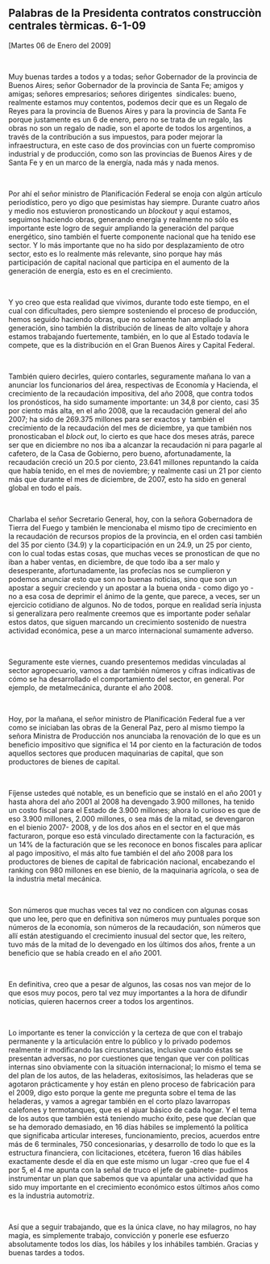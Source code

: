 Palabras de la Presidenta contratos construcciòn centrales tèrmicas. 6-1-09
---------------------------------------------------------------------------

[Martes 06 de Enero del 2009]

 

Muy buenas tardes a todos y a todas; señor Gobernador de la provincia de
Buenos Aires; señor Gobernador de la provincia de Santa Fe; amigos y
amigas; señores empresarios; señores dirigentes  sindicales: bueno,
realmente estamos muy contentos, podemos decir que es un Regalo de Reyes
para la provincia de Buenos Aires y para la provincia de Santa Fe porque
justamente es un 6 de enero, pero no se trata de un regalo, las obras no
son un regalo de nadie, son el aporte de todos los argentinos, a través
de la contribución a sus impuestos, para poder mejorar la
infraestructura, en este caso de dos provincias con un fuerte compromiso
industrial y de producción, como son las provincias de Buenos Aires y de
Santa Fe y en un marco de la energía, nada más y nada menos.

 

Por ahí el señor ministro de Planificación Federal se enoja con algún
artículo periodístico, pero yo digo que pesimistas hay siempre. Durante
cuatro años y medio nos estuvieron pronosticando un *blockout* y aquí
estamos, seguimos haciendo obras, generando energía y realmente no sólo
es importante este logro de seguir ampliando la generación del parque
energético, sino también el fuerte componente nacional que ha tenido ese
sector. Y lo más importante que no ha sido por desplazamiento de otro
sector, esto es lo realmente más relevante, sino porque hay más
participación de capital nacional que participa en el aumento de la
generación de energía, esto es en el crecimiento.

 

Y yo creo que esta realidad que vivimos, durante todo este tiempo, en el
cual con dificultades, pero siempre sosteniendo el proceso de
producción, hemos seguido haciendo obras, que no solamente han ampliado
la generación, sino también la distribución de líneas de alto voltaje y
ahora estamos trabajando fuertemente, también, en lo que al Estado
todavía le compete, que es la distribución en el Gran Buenos Aires y
Capital Federal.

 

También quiero decirles, quiero contarles, seguramente mañana lo van a
anunciar los funcionarios del área, respectivas de Economía y Hacienda,
el crecimiento de la recaudación impositiva, del año 2008, que contra
todos los pronósticos, ha sido sumamente importante: un 34,8 por ciento,
casi 35 por ciento más alta, en el año 2008, que la recaudación general
del año 2007; ha sido de 269.375 millones para ser exactos y  también el
crecimiento de la recaudación del mes de diciembre, ya que también nos
pronosticaban el *block out*, lo cierto es que hace dos meses atrás,
parece ser que en diciembre no nos iba a alcanzar la recaudación ni para
pagarle al cafetero, de la Casa de Gobierno, pero bueno,
afortunadamente, la recaudación creció un 20.5 por ciento, 23.641
millones repuntando la caída que había tenido, en el mes de noviembre; y
realmente casi un 21 por ciento más que durante el mes de diciembre, de
2007, esto ha sido en general global en todo el país.

 

Charlaba el señor Secretario General, hoy, con la señora Gobernadora de
Tierra del Fuego y también le mencionaba el mismo tipo de crecimiento en
la recaudación de recursos propios de la provincia, en el orden casi
también del 35 por ciento (34.9) y la coparticipación en un 24.9, un 25
por ciento, con lo cual todas estas cosas, que muchas veces se
pronostican de que no iban a haber ventas, en diciembre, de que todo iba
a ser malo y desesperante, afortunadamente, las profecías nos se
cumplieron y podemos anunciar esto que son no buenas noticias, sino que
son un apostar a seguir creciendo y un apostar a la buena onda - como
digo yo - no a esa cosa de deprimir el ánimo de la gente, que parece, a
veces, ser un ejercicio cotidiano de algunos. No de todos, porque en
realidad sería injusta si generalizara pero realmente creemos que es
importante poder señalar estos datos, que siguen marcando un crecimiento
sostenido de nuestra actividad económica, pese a un marco internacional
sumamente adverso.

 

Seguramente este viernes, cuando presentemos medidas vinculadas al
sector agropecuario, vamos a dar también números y cifras indicativas de
cómo se ha desarrollado el comportamiento del sector, en general. Por
ejemplo, de metalmecánica, durante el año 2008.

 

Hoy, por la mañana, el señor ministro de Planificación Federal fue a ver
como se iniciaban las obras de la General Paz, pero al mismo tiempo la
señora Ministra de Producción nos anunciaba la renovación de lo que es
un beneficio impositivo que significa el 14 por ciento en la facturación
de todos aquellos sectores que producen maquinarias de capital, que son
productores de bienes de capital.

 

Fíjense ustedes qué notable, es un beneficio que se instaló en el año
2001 y hasta ahora del año 2001 al 2008 ha devengado 3.900 millones, ha
tenido un costo fiscal para el Estado de 3.900 millones; ahora lo
curioso es que de eso 3.900 millones, 2.000 millones, o sea más de la
mitad, se devengaron en el bienio 2007- 2008, y de los dos años en el
sector en el que más facturaron, porque eso está vinculado directamente
con la facturación, es un 14% de la facturación que se les reconoce en
bonos fiscales para aplicar al pago impositivo, el más alto fue también
el del año 2008 para los productores de bienes de capital de fabricación
nacional, encabezando el ranking con 980 millones en ese bienio, de la
maquinaria agrícola, o sea de la industria metal mecánica.

 

Son números que muchas veces tal vez no condicen con algunas cosas que
uno lee, pero que en definitiva son números muy puntuales porque son
números de la economía, son números de la recaudación, son números que
allí están atestiguando el crecimiento inusual del sector que, les
reitero, tuvo más de la mitad de lo devengado en los últimos dos años,
frente a un beneficio que se había creado en el año 2001.

 

En definitiva, creo que a pesar de algunos, las cosas nos van mejor de
lo que esos muy pocos, pero tal vez muy importantes a la hora de
difundir noticias, quieren hacernos creer a todos los argentinos.

 

Lo importante es tener la convicción y la certeza de que con el trabajo
permanente y la articulación entre lo público y lo privado podemos
realmente ir modificando las circunstancias, inclusive cuando éstas se
presentan adversas, no por cuestiones que tengan que ver con políticas
internas sino obviamente con la situación internacional; lo mismo el
tema se del plan de los autos, de las heladeras, exitosísimos, las
heladeras que se agotaron prácticamente y hoy están en pleno proceso de
fabricación para el 2009, digo esto porque la gente me pregunta sobre el
tema de las heladeras, y vamos a agregar también en el corto plazo
lavarropas calefones y termotanques, que es el ajuar básico de cada
hogar. Y el tema de los autos que también está teniendo mucho éxito,
pese que decían que se ha demorado demasiado, en 16 días hábiles se
implementó la política que significaba articular intereses,
funcionamiento, precios, acuerdos entre más de 6 terminales, 750
concesionarias, y desarrollo de todo lo que es la estructura financiera,
con licitaciones, etcétera, fueron 16 días hábiles exactamente desde el
día en que este mismo un lugar -creo que fue el 4 por 5, el 4 me apunta
con la señal de truco el jefe de gabinete- pudimos instrumentar un plan
que sabemos que va apuntalar una actividad que ha sido muy importante en
el crecimiento económico estos últimos años como es la industria
automotriz.

 

Así que a seguir trabajando, que es la única clave, no hay milagros, no
hay magia, es simplemente trabajo, convicción y ponerle ese esfuerzo
absolutamente todos los días, los hábiles y los inhábiles también.
Gracias y buenas tardes a todos.   

 
